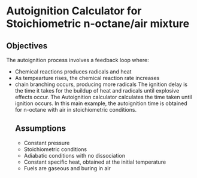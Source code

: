 # Autoignition Calculator for Stoichiometric n-octane/air mixture

## Objectives
The autoignition process involves a feedback loop where:
<ul>
  <li> Chemical reactions produces radicals and heat
  <li> As tempearture rises, the chemical reaction rate increases
  <li> chain branching occurs, producing more radicals
</ul?

The ignition delay is the time it takes for the buildup of heat and radicals until explosive effects occur. The Autoignition calculator calculates the time taken until ignition occurs. In this main example, the autoignition time is obtained for n-octane with air in stoichiometric conditions.

## Assumptions
<ul>
  <li> Constant pressure
  <li> Stoichiometric conditions
  <li> Adiabatic conditions with no dissociation
  <li> Constant specific heat, obtained at the initial temperature
  <li> Fuels are gaseous and buring in air
</ul>
